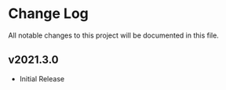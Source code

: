 # Change Log

All notable changes to this project will be documented in this file.

## v2021.3.0

- Initial Release
